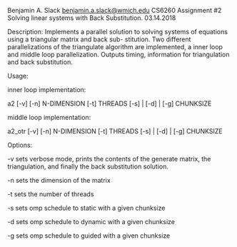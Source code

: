 Benjamin A. Slack
benjamin.a.slack@wmich.edu
CS6260
Assignment #2
Solving linear systems with
Back Substitution.
03.14.2018

Description:
Implements a parallel solution to 
solving systems of equations using
a triangular matrix and back sub-
stitution. Two different parallelizations
of the triangulate algorithm are 
implemented, a inner loop and middle 
loop parallelization. Outputs timing,
information for triangulation and 
back substitution.

Usage:

inner loop implementation:

a2 [-v] [-n] N-DIMENSION [-t] THREADS [-s] | [-d] | [-g] CHUNKSIZE

middle loop implementation:

a2_otr [-v] [-n] N-DIMENSION [-t] THREADS [-s] | [-d] | [-g] CHUNKSIZE

Options:

-v sets verbose mode, prints the contents of the generate matrix, 
   the triangulation, and finally the back substitution solution.

-n sets the dimension of the matrix

-t sets the number of threads

-s sets omp schedule to static with a given chunksize

-d sets omp schedule to dynamic with a given chunksize

-g sets omp schedule to guided with a given chunksize
